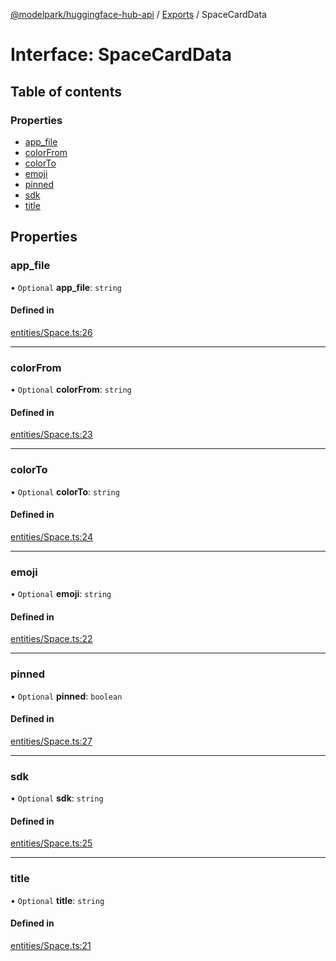 [@modelpark/huggingface-hub-api](../README.md) / [Exports](../modules.md) / SpaceCardData

# Interface: SpaceCardData

## Table of contents

### Properties

- [app\_file](SpaceCardData.md#app_file)
- [colorFrom](SpaceCardData.md#colorfrom)
- [colorTo](SpaceCardData.md#colorto)
- [emoji](SpaceCardData.md#emoji)
- [pinned](SpaceCardData.md#pinned)
- [sdk](SpaceCardData.md#sdk)
- [title](SpaceCardData.md#title)

## Properties

### app\_file

• `Optional` **app\_file**: `string`

#### Defined in

[entities/Space.ts:26](https://github.com/model-park/huggingface-hub-api/blob/ddc4144/src/entities/Space.ts#L26)

___

### colorFrom

• `Optional` **colorFrom**: `string`

#### Defined in

[entities/Space.ts:23](https://github.com/model-park/huggingface-hub-api/blob/ddc4144/src/entities/Space.ts#L23)

___

### colorTo

• `Optional` **colorTo**: `string`

#### Defined in

[entities/Space.ts:24](https://github.com/model-park/huggingface-hub-api/blob/ddc4144/src/entities/Space.ts#L24)

___

### emoji

• `Optional` **emoji**: `string`

#### Defined in

[entities/Space.ts:22](https://github.com/model-park/huggingface-hub-api/blob/ddc4144/src/entities/Space.ts#L22)

___

### pinned

• `Optional` **pinned**: `boolean`

#### Defined in

[entities/Space.ts:27](https://github.com/model-park/huggingface-hub-api/blob/ddc4144/src/entities/Space.ts#L27)

___

### sdk

• `Optional` **sdk**: `string`

#### Defined in

[entities/Space.ts:25](https://github.com/model-park/huggingface-hub-api/blob/ddc4144/src/entities/Space.ts#L25)

___

### title

• `Optional` **title**: `string`

#### Defined in

[entities/Space.ts:21](https://github.com/model-park/huggingface-hub-api/blob/ddc4144/src/entities/Space.ts#L21)
